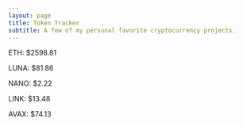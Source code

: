 ```yaml
---
layout: page
title: Token Tracker
subtitle: A few of my personal favorite cryptocurrency projects.
---
```


<!--BEGINCRYPTOINPUT-->
ETH: $2598.81

LUNA: $81.86

NANO: $2.22

LINK: $13.48

AVAX: $74.13

<!--ENDCRYPTOINPUT-->
